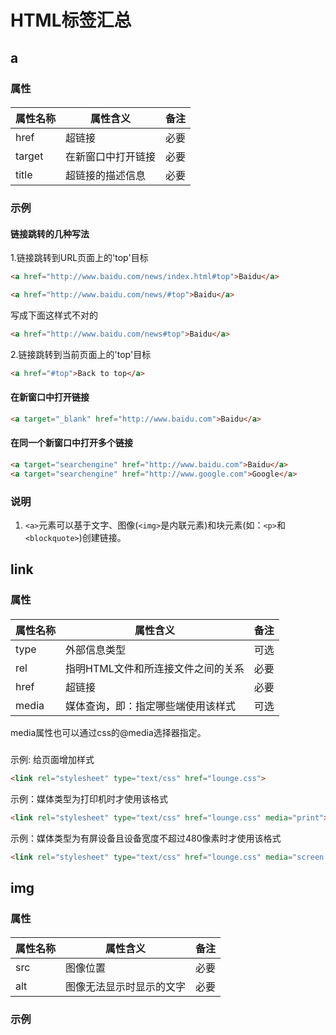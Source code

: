 # HTML标签汇总

## a

### 属性

#### 

|属性名称           |属性含义                       |备注               |
|-------------------|-------------------------------|-------------------|
|href               |超链接                         |必要               |
|target             |在新窗口中打开链接             |必要               |
|title              |超链接的描述信息               |必要               |


### 示例

#### 链接跳转的几种写法

1.链接跳转到URL页面上的'top'目标

```html
<a href="http://www.baidu.com/news/index.html#top">Baidu</a>
```
```html
<a href="http://www.baidu.com/news/#top">Baidu</a>
```

写成下面这样式不对的

```html
<a href="http://www.baidu.com/news#top">Baidu</a>
```

2.链接跳转到当前页面上的'top'目标

```html
<a href="#top">Back to top</a>
```


#### 在新窗口中打开链接

```html
<a target="_blank" href="http://www.baidu.com">Baidu</a>
```


#### 在同一个新窗口中打开多个链接

```html
<a target="searchengine" href="http://www.baidu.com">Baidu</a>
<a target="searchengine" href="http://www.google.com">Google</a>
```


### 说明

1. `<a>`元素可以基于文字、图像(`<img>`是内联元素)和块元素(如：`<p>`和`<blockquote>`)创建链接。


## link

### 属性

#### 

|属性名称           |属性含义                       |备注                   |
|-------------------|-------------------------------|-----------------------|
|type				|外部信息类型 						|可选|
|rel				|指明HTML文件和所连接文件之间的关系	|必要|
|href				|超链接 							|必要|
|media              |媒体查询，即：指定哪些端使用该样式 |可选|

media属性也可以通过css的@media选择器指定。

###  

示例: 给页面增加样式

```html
<link rel="stylesheet" type="text/css" href="lounge.css">
```

示例：媒体类型为打印机时才使用该格式

```html
<link rel="stylesheet" type="text/css" href="lounge.css" media="print">
```

示例：媒体类型为有屏设备且设备宽度不超过480像素时才使用该格式

```html
<link rel="stylesheet" type="text/css" href="lounge.css" media="screen and (max-device-width: 480px)">
```


## img

### 属性

#### 

|属性名称           |属性含义                       |备注                   |
|-------------------|-------------------------------|-----------------------|
|src                |图像位置                       |必要                   |
|alt                |图像无法显示时显示的文字       |必要                   |


### 示例

